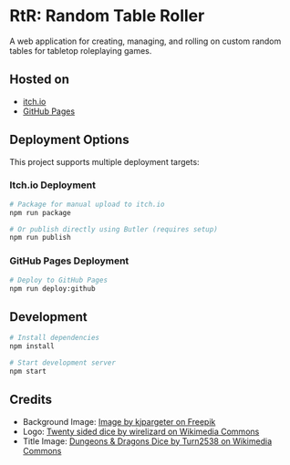# RtR: Random Table Roller

A web application for creating, managing, and rolling on custom random tables for tabletop roleplaying games.

## Hosted on

- [itch.io](https://pyro979.itch.io/rtr-random-table-roller)
- [GitHub Pages](https://pyro979.github.io/rtr/)

## Deployment Options

This project supports multiple deployment targets:

### Itch.io Deployment

```bash
# Package for manual upload to itch.io
npm run package

# Or publish directly using Butler (requires setup)
npm run publish
```

### GitHub Pages Deployment

```bash
# Deploy to GitHub Pages
npm run deploy:github
```

## Development

```bash
# Install dependencies
npm install

# Start development server
npm start
```

## Credits

- Background Image: [Image by kjpargeter on Freepik](https://www.freepik.com/free-vector/old-paper-texture_967378.htm)
- Logo: [Twenty sided dice by wirelizard on Wikimedia Commons](https://commons.wikimedia.org/wiki/File:Twenty_sided_dice.svg)
- Title Image: [Dungeons & Dragons Dice by Turn2538 on Wikimedia Commons](https://commons.wikimedia.org/wiki/File:Dungeons_%26_Dragons_Dice.jpg)